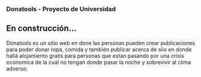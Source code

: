 ### Donatools - Proyecto de Universidad

## En construcción...

Donatools es un sitio web en done las personas pueden crear publicaciones para poder donar ropa, comida y también publicar acerca de siio en donde hallá alojamiento
gratis para personas que estan pasando por una crisis economica de la cual no tengan donde pasar la noche y sobrevivir al clima adverso.

